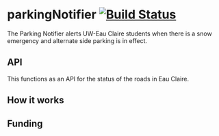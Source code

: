 # parkingNotifier [![Build Status](https://travis-ci.org/UWEC-ITC/parkingNotifier-API.svg?branch=master)](https://travis-ci.org/UWEC-ITC/parkingNotifier-API)
The Parking Notifier alerts UW-Eau Claire students when there is a snow emergency and alternate side parking is in effect.

## API
This functions as an API for the status of the roads in Eau Claire.

## How it works

## Funding

